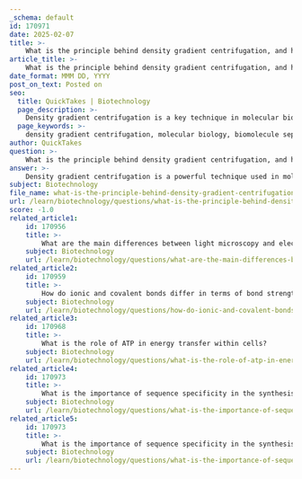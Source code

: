 ```yaml
---
_schema: default
id: 170971
date: 2025-02-07
title: >-
    What is the principle behind density gradient centrifugation, and how is it applied in molecular biology?
article_title: >-
    What is the principle behind density gradient centrifugation, and how is it applied in molecular biology?
date_format: MMM DD, YYYY
post_on_text: Posted on
seo:
  title: QuickTakes | Biotechnology
  page_description: >-
    Density gradient centrifugation is a key technique in molecular biology used for separating and purifying biomolecules based on density differences, utilizing methods like sucrose or cesium chloride gradients.
  page_keywords: >-
    density gradient centrifugation, molecular biology, biomolecule separation, isopycnic point, nucleic acids purification, protein separation, organelles isolation, gradient creation, Svedberg, Nobel Prize
author: QuickTakes
question: >-
    What is the principle behind density gradient centrifugation, and how is it applied in molecular biology?
answer: >-
    Density gradient centrifugation is a powerful technique used in molecular biology to separate and purify biomolecules based on their density. The principle behind this method involves the creation of a density gradient within a centrifuge tube, typically using a viscous solution such as sucrose or cesium chloride. \n\n### Principle of Density Gradient Centrifugation\n\n1. **Creation of Density Gradient**: A solution with varying densities is prepared, often by layering different concentrations of a solute. When the centrifuge is spun, the centrifugal force causes the solute to form a gradient, with denser solutions at the bottom and less dense solutions at the top.\n\n2. **Separation of Particles**: When a sample containing various biomolecules (such as proteins, nucleic acids, or organelles) is added to the gradient and centrifuged, each component will migrate through the gradient until it reaches a point where its density matches that of the surrounding solution. This is known as the "isopycnic point." \n\n3. **Pelleting and Supernatant**: Denser particles will settle at the bottom of the tube, forming a pellet, while lighter components will remain in the supernatant. The result is a separation of components based on their density, allowing for the isolation of specific biomolecules.\n\n### Applications in Molecular Biology\n\n- **Purification of Nucleic Acids**: Density gradient centrifugation is commonly used to purify DNA and RNA. For example, cesium chloride gradients can be employed to separate DNA based on its buoyant density, which is particularly useful for isolating plasmids or genomic DNA.\n\n- **Protein Separation**: This technique can also be used to separate proteins, especially when they have similar sizes but different densities. It allows researchers to isolate specific proteins for further analysis or experimentation.\n\n- **Isolation of Organelles**: In cell biology, density gradient centrifugation is used to isolate cellular organelles, such as mitochondria or lysosomes, by exploiting their differing densities.\n\n- **Characterization of Macromolecules**: The method can help in characterizing macromolecules by providing information about their size and shape based on their position in the gradient.\n\n### Historical Context\n\nThe technique was notably advanced by The Svedberg, who conducted experiments that demonstrated the principles of density gradient centrifugation. His work on the separation of hemoglobin using this method contributed to the understanding of molecular weights and densities, earning him a Nobel Prize.\n\nIn summary, density gradient centrifugation is a fundamental technique in molecular biology that leverages differences in density to separate and purify biomolecules, facilitating various research applications in the field.
subject: Biotechnology
file_name: what-is-the-principle-behind-density-gradient-centrifugation-and-how-is-it-applied-in-molecular-biology.md
url: /learn/biotechnology/questions/what-is-the-principle-behind-density-gradient-centrifugation-and-how-is-it-applied-in-molecular-biology
score: -1.0
related_article1:
    id: 170956
    title: >-
        What are the main differences between light microscopy and electron microscopy?
    subject: Biotechnology
    url: /learn/biotechnology/questions/what-are-the-main-differences-between-light-microscopy-and-electron-microscopy
related_article2:
    id: 170959
    title: >-
        How do ionic and covalent bonds differ in terms of bond strength in an aqueous environment?
    subject: Biotechnology
    url: /learn/biotechnology/questions/how-do-ionic-and-covalent-bonds-differ-in-terms-of-bond-strength-in-an-aqueous-environment
related_article3:
    id: 170968
    title: >-
        What is the role of ATP in energy transfer within cells?
    subject: Biotechnology
    url: /learn/biotechnology/questions/what-is-the-role-of-atp-in-energy-transfer-within-cells
related_article4:
    id: 170973
    title: >-
        What is the importance of sequence specificity in the synthesis of biomolecules?
    subject: Biotechnology
    url: /learn/biotechnology/questions/what-is-the-importance-of-sequence-specificity-in-the-synthesis-of-biomolecules
related_article5:
    id: 170973
    title: >-
        What is the importance of sequence specificity in the synthesis of biomolecules?
    subject: Biotechnology
    url: /learn/biotechnology/questions/what-is-the-importance-of-sequence-specificity-in-the-synthesis-of-biomolecules
---
```


&nbsp;